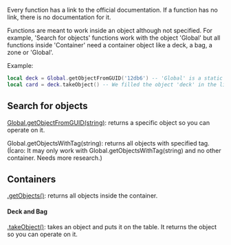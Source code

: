 Every function has a link to the official documentation. If a function has no link, there is no documentation for it.

Functions are meant to work inside an object although not specified. For example, 'Search for objects' functions work with the object 'Global' but all functions inside 'Container' need a container object like a deck, a bag, a zone or 'Global'. 

Example:
```LUA
local deck = Global.getObjectFromGUID('12db6') -- 'Global' is a static class of Tabletop Simulator
local card = deck.takeObject() -- We filled the object 'deck' in the line above giving it this structure: https://api.tabletopsimulator.com/object/
```

## Search for objects
[Global.getObjectFromGUID(string)](https://api.tabletopsimulator.com/base/#getobjectfromguid): returns a specific object so you can operate on it.

Global.getObjectsWithTag(string): returns all objects with specified tag. (Ícaro: It may only work with Global.getObjectsWithTag(string) and no other container. Needs more research.)

## Containers
[.getObjects()](https://api.tabletopsimulator.com/object/#getobjects): returns all objects inside the container.

#### Deck and Bag
[.takeObject()](https://api.tabletopsimulator.com/object/#takeobject): takes an object and puts it on the table. It returns the object so you can operate on it.
